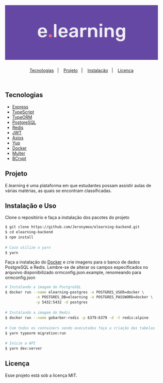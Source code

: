 <h1 align="center">
    <img alt="elearning" title="elearning" src=".github/GithubLogo.svg" />
</h1>

<p align="center">
  <a href="#-tecnologias">Tecnologias</a>&nbsp;&nbsp;&nbsp;|&nbsp;&nbsp;&nbsp;
  <a href="#-projeto">Projeto</a>&nbsp;&nbsp;&nbsp;|&nbsp;&nbsp;&nbsp;
  <a href="#-projeto">Instalação</a>&nbsp;&nbsp;&nbsp;|&nbsp;&nbsp;&nbsp;
  <a href="#memo-licença">Licença</a>
</p>

<br>

## Tecnologias

- [Express](https://expressjs.com/)
- [TypeScript](https://www.typescriptlang.org/)
- [TypeORM](https://typeorm.io/)
- [PostgreSQL](https://www.postgresql.org/)
- [Redis](https://redis.io/)
- [JWT](https://jwt.io/)
- [Axios](https://github.com/axios/axios)
- [Yup](https://github.com/jquense/yup)
- [Docker](https://www.docker.com/)
- [Multer](https://www.npmjs.com/package/multer)
- [BCrypt](https://www.npmjs.com/package/bcrypt)

## Projeto

E.learning é uma plataforma em que estudantes possam assistir aulas de várias matérias, as quais se encontram classificadas.

## Instalação e Uso

Clone o repositório e faça a instalação dos pacotes do projeto
```bash
$ git clone https://github.com/Jeronymoo/elearning-backend.git
$ cd elearning-backend
$ npm install

# Caso utilize o yarn
$ yarn
```
Faça a instalação do <a href="https://www.docker.com/">Docker</a> e crie imagens para o banco de dados PostgreSQL e Redis. Lembre-se de alterar os campos especificados no arquvivo disponibilizado ormconfig.json.example, renomeando para ormconfig.json

```bash
# Instalando a imagem do PostgreSQL
$ docker run --name elearning-postgres -e POSTGRES_USER=docker \
              -e POSTGRES_DB=elearning -e POSTGRES_PASSWORD=docker \
              -p 5432:5432 -d postgres

# Instalando a imagem do Redis
$ docker run --name gobarber-redis -p 6379:6379 -d -t redis:alpine

# Com todos os containers sendo executados faça a criação das tabelas
$ yarn typeorm migration:run

# Inicie a API
$ yarn dev:server
```

## Licença

Esse projeto está sob a licença MIT.
